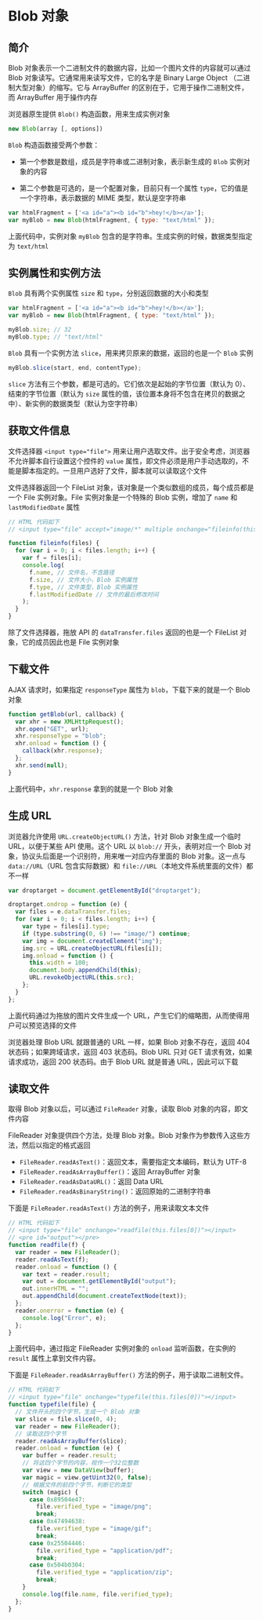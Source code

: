 # Blob 对象

## 简介

Blob 对象表示一个二进制文件的数据内容，比如一个图片文件的内容就可以通过 Blob 对象读写。它通常用来读写文件，它的名字是 Binary Large Object （二进制大型对象）的缩写。它与 ArrayBuffer 的区别在于，它用于操作二进制文件，而 ArrayBuffer 用于操作内存

浏览器原生提供 `Blob()` 构造函数，用来生成实例对象

```js
new Blob(array [, options])
```

`Blob` 构造函数接受两个参数：

- 第一个参数是数组，成员是字符串或二进制对象，表示新生成的 `Blob` 实例对象的内容

- 第二个参数是可选的，是一个配置对象，目前只有一个属性 `type`，它的值是一个字符串，表示数据的 MIME 类型，默认是空字符串

```js
var htmlFragment = ['<a id="a"><b id="b">hey!</b></a>'];
var myBlob = new Blob(htmlFragment, { type: "text/html" });
```

上面代码中，实例对象 `myBlob` 包含的是字符串。生成实例的时候，数据类型指定为 `text/html`

## 实例属性和实例方法

`Blob` 具有两个实例属性 `size` 和 `type`，分别返回数据的大小和类型

```js
var htmlFragment = ['<a id="a"><b id="b">hey!</b></a>'];
var myBlob = new Blob(htmlFragment, { type: "text/html" });

myBlob.size; // 32
myBlob.type; // "text/html"
```

`Blob` 具有一个实例方法 `slice`，用来拷贝原来的数据，返回的也是一个 `Blob` 实例

```js
myBlob.slice(start, end, contentType);
```

`slice` 方法有三个参数，都是可选的。它们依次是起始的字节位置（默认为 0）、结束的字节位置（默认为 `size` 属性的值，该位置本身将不包含在拷贝的数据之中）、新实例的数据类型（默认为空字符串）

## 获取文件信息

文件选择器 `<input type="file">` 用来让用户选取文件。出于安全考虑，浏览器不允许脚本自行设置这个控件的 `value` 属性，即文件必须是用户手动选取的，不能是脚本指定的。一旦用户选好了文件，脚本就可以读取这个文件

文件选择器返回一个 FileList 对象，该对象是一个类似数组的成员，每个成员都是一个 File 实例对象。File 实例对象是一个特殊的 Blob 实例，增加了 `name` 和 `lastModifiedDate` 属性

```js
// HTML 代码如下
// <input type="file" accept="image/*" multiple onchange="fileinfo(this.files)"/>

function fileinfo(files) {
  for (var i = 0; i < files.length; i++) {
    var f = files[i];
    console.log(
      f.name, // 文件名，不含路径
      f.size, // 文件大小，Blob 实例属性
      f.type, // 文件类型，Blob 实例属性
      f.lastModifiedDate // 文件的最后修改时间
    );
  }
}
```

除了文件选择器，拖放 API 的 `dataTransfer.files` 返回的也是一个 FileList 对象，它的成员因此也是 File 实例对象

## 下载文件

AJAX 请求时，如果指定 `responseType` 属性为 `blob`，下载下来的就是一个 Blob 对象

```js
function getBlob(url, callback) {
  var xhr = new XMLHttpRequest();
  xhr.open("GET", url);
  xhr.responseType = "blob";
  xhr.onload = function () {
    callback(xhr.response);
  };
  xhr.send(null);
}
```

上面代码中，`xhr.response` 拿到的就是一个 Blob 对象

## 生成 URL

浏览器允许使用 `URL.createObjectURL()` 方法，针对 Blob 对象生成一个临时 URL，以便于某些 API 使用。这个 URL 以 `blob://` 开头，表明对应一个 Blob 对象，协议头后面是一个识别符，用来唯一对应内存里面的 Blob 对象。这一点与 `data://URL`（URL 包含实际数据）和 `file://URL`（本地文件系统里面的文件）都不一样

```js
var droptarget = document.getElementById("droptarget");

droptarget.ondrop = function (e) {
  var files = e.dataTransfer.files;
  for (var i = 0; i < files.length; i++) {
    var type = files[i].type;
    if (type.substring(0, 6) !== "image/") continue;
    var img = document.createElement("img");
    img.src = URL.createObjectURL(files[i]);
    img.onload = function () {
      this.width = 100;
      document.body.appendChild(this);
      URL.revokeObjectURL(this.src);
    };
  }
};
```

上面代码通过为拖放的图片文件生成一个 URL，产生它们的缩略图，从而使得用户可以预览选择的文件

浏览器处理 Blob URL 就跟普通的 URL 一样，如果 Blob 对象不存在，返回 404 状态码；如果跨域请求，返回 403 状态码。Blob URL 只对 GET 请求有效，如果请求成功，返回 200 状态码。由于 Blob URL 就是普通 URL，因此可以下载

## 读取文件

取得 Blob 对象以后，可以通过 `FileReader` 对象，读取 Blob 对象的内容，即文件内容

FileReader 对象提供四个方法，处理 Blob 对象。Blob 对象作为参数传入这些方法，然后以指定的格式返回

- `FileReader.readAsText()`：返回文本，需要指定文本编码，默认为 UTF-8
- `FileReader.readAsArrayBuffer()`：返回 ArrayBuffer 对象
- `FileReader.readAsDataURL()`：返回 Data URL
- `FileReader.readAsBinaryString()`：返回原始的二进制字符串

下面是 `FileReader.readAsText()` 方法的例子，用来读取文本文件

```js
// HTML 代码如下
// <input type="file" onchange="readfile(this.files[0])"></input>
// <pre id="output"></pre>
function readfile(f) {
  var reader = new FileReader();
  reader.readAsText(f);
  reader.onload = function () {
    var text = reader.result;
    var out = document.getElementById("output");
    out.innerHTML = "";
    out.appendChild(document.createTextNode(text));
  };
  reader.onerror = function (e) {
    console.log("Error", e);
  };
}
```

上面代码中，通过指定 FileReader 实例对象的 `onload` 监听函数，在实例的 `result` 属性上拿到文件内容。

下面是 `FileReader.readAsArrayBuffer()` 方法的例子，用于读取二进制文件。

```js
// HTML 代码如下
// <input type="file" onchange="typefile(this.files[0])"></input>
function typefile(file) {
  // 文件开头的四个字节，生成一个 Blob 对象
  var slice = file.slice(0, 4);
  var reader = new FileReader();
  // 读取这四个字节
  reader.readAsArrayBuffer(slice);
  reader.onload = function (e) {
    var buffer = reader.result;
    // 将这四个字节的内容，视作一个32位整数
    var view = new DataView(buffer);
    var magic = view.getUint32(0, false);
    // 根据文件的前四个字节，判断它的类型
    switch (magic) {
      case 0x89504e47:
        file.verified_type = "image/png";
        break;
      case 0x47494638:
        file.verified_type = "image/gif";
        break;
      case 0x25504446:
        file.verified_type = "application/pdf";
        break;
      case 0x504b0304:
        file.verified_type = "application/zip";
        break;
    }
    console.log(file.name, file.verified_type);
  };
}
```
